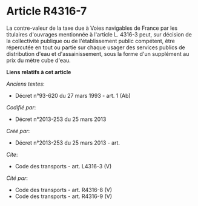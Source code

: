 # Article R4316-7

La contre-valeur de la taxe due à Voies navigables de France par les titulaires d'ouvrages mentionnée à l'article L. 4316-3
peut, sur décision de la collectivité publique ou de l'établissement public compétent, être répercutée en tout ou partie sur
chaque usager des services publics de distribution d'eau et d'assainissement, sous la forme d'un supplément au prix du mètre
cube d'eau.

**Liens relatifs à cet article**

_Anciens textes_:

  - Décret n°93-620 du 27 mars 1993 - art. 1 (Ab)

_Codifié par_:

  - Décret n°2013-253 du 25 mars 2013

_Créé par_:

  - Décret n°2013-253 du 25 mars 2013 - art.

_Cite_:

  - Code des transports - art. L4316-3 (V)

_Cité par_:

  - Code des transports - art. R4316-8 (V)
  - Code des transports - art. R4316-9 (V)
